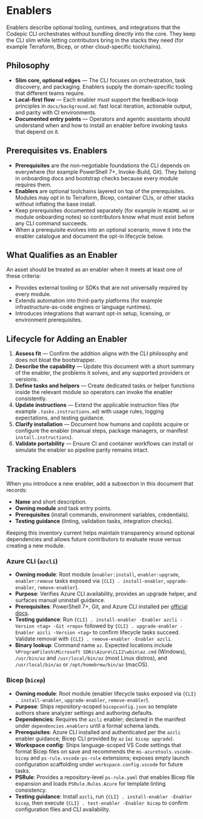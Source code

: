 # Enablers

Enablers describe optional tooling, runtimes, and integrations that the Codepic CLI orchestrates without bundling directly into the core. They keep the CLI slim while letting contributors bring in the stacks they need (for example Terraform, Bicep, or other cloud-specific toolchains).

## Philosophy

- **Slim core, optional edges** — The CLI focuses on orchestration, task discovery, and packaging. Enablers supply the domain-specific tooling that different teams require.
- **Local-first flow** — Each enabler must support the feedback-loop principles in `docs/background.md`: fast local iteration, actionable output, and parity with CI environments.
- **Documented entry points** — Operators and agentic assistants should understand when and how to install an enabler before invoking tasks that depend on it.

## Prerequisites vs. Enablers

- **Prerequisites** are the non-negotiable foundations the CLI depends on everywhere (for example PowerShell 7+, Invoke-Build, Git). They belong in onboarding docs and bootstrap checks because every module requires them.
- **Enablers** are optional toolchains layered on top of the prerequisites. Modules may opt in to Terraform, Bicep, container CLIs, or other stacks without inflating the base install.
- Keep prerequisites documented separately (for example in `README.md` or module onboarding notes) so contributors know what must exist before any CLI command succeeds.
- When a prerequisite evolves into an optional scenario, move it into the enabler catalogue and document the opt-in lifecycle below.

## What Qualifies as an Enabler

An asset should be treated as an enabler when it meets at least one of these criteria:

- Provides external tooling or SDKs that are not universally required by every module.
- Extends automation into third-party platforms (for example infrastructure-as-code engines or language runtimes).
- Introduces integrations that warrant opt-in setup, licensing, or environment prerequisites.

## Lifecycle for Adding an Enabler

1. **Assess fit** — Confirm the addition aligns with the CLI philosophy and does not bloat the bootstrapper.
2. **Describe the capability** — Update this document with a short summary of the enabler, the problems it solves, and any supported providers or versions.
3. **Define tasks and helpers** — Create dedicated tasks or helper functions inside the relevant module so operators can invoke the enabler consistently.
4. **Update instructions** — Extend the applicable instruction files (for example `.tasks.instructions.md`) with usage rules, logging expectations, and testing guidance.
5. **Clarify installation** — Document how humans and copilots acquire or configure the enabler (manual steps, package managers, or manifest `install.instructions`).
6. **Validate portability** — Ensure CI and container workflows can install or simulate the enabler so pipeline parity remains intact.

## Tracking Enablers

When you introduce a new enabler, add a subsection in this document that records:

- **Name** and short description.
- **Owning module** and task entry points.
- **Prerequisites** (install commands, environment variables, credentials).
- **Testing guidance** (linting, validation tasks, integration checks).

Keeping this inventory current helps maintain transparency around optional dependencies and allows future contributors to evaluate reuse versus creating a new module.

### Azure CLI (`azcli`)

- **Owning module**: Root module (`enabler:install`, `enabler:upgrade`, `enabler:remove` tasks exposed via `{CLI} . install-enabler`, `upgrade-enabler`, `remove-enabler`).
- **Purpose**: Verifies Azure CLI availability, provides an upgrade helper, and surfaces manual uninstall guidance.
- **Prerequisites**: PowerShell 7+, Git, and Azure CLI installed per [official docs](https://learn.microsoft.com/cli/azure/install-azure-cli).
- **Testing guidance**: Run `{CLI} . install-enabler -Enabler azcli -Version <tag> -Git <repo>` followed by `{CLI} . upgrade-enabler -Enabler azcli -Version <tag>` to confirm lifecycle tasks succeed. Validate removal with `{CLI} . remove-enabler -Enabler azcli`.
- **Binary lookup**: Command name `az`. Expected locations include `%ProgramFiles%\Microsoft SDKs\Azure\CLI2\wbin\az.cmd` (Windows), `/usr/bin/az` and `/usr/local/bin/az` (most Linux distros), and `/usr/local/bin/az` or `/opt/homebrew/bin/az` (macOS).

### Bicep (`bicep`)

- **Owning module**: Root module (enabler lifecycle tasks exposed via `{CLI} . install-enabler`, `upgrade-enabler`, `remove-enabler`).
- **Purpose**: Ships repository-scoped `bicepconfig.json` so template authors share analyzer settings and authoring defaults.
- **Dependencies**: Requires the `azcli` enabler; declared in the manifest under `dependencies.enablers` until a formal schema lands.
- **Prerequisites**: Azure CLI installed and authenticated per the `azcli` enabler guidance; Bicep CLI provided by `az` (`az bicep upgrade`).
- **Workspace config**: Ships language-scoped VS Code settings that format Bicep files on save and recommends the `ms-azuretools.vscode-bicep` and `ps-rule.vscode-ps-rule` extensions; exposes empty launch configuration scaffolding under `workspace.config.vscode` for future tasks.
- **PSRule**: Provides a repository-level `ps-rule.yaml` that enables Bicep file expansion and loads `PSRule.Rules.Azure` for template linting consistency.
- **Testing guidance**: Install `azcli`, run `{CLI} . install-enabler -Enabler bicep`, then execute `{CLI} . test-enabler -Enabler bicep` to confirm configuration files and CLI availability.
